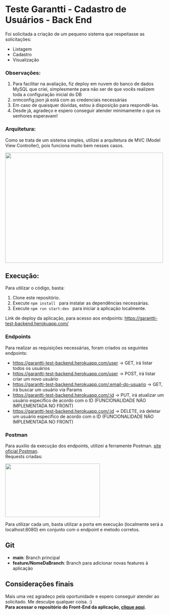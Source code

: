 # Teste Garantti - Cadastro de Usuários - **Back End**

Foi solicitada a criação de um pequeno sistema que respeitasse as solicitações:
- Listagem
- Cadastro
- Visualização

### Observações:
1. Para facilitar na avaliação, fiz deploy em nuvem do banco de dados MySQL que criei, simplesmente para não ser de que vocês realizem toda a configuração inicial do DB
2. ormconfig.json já está com as credenciais necessárias
3. Em caso de quaisquer dúvidas, estou à disposição para respondê-las. <br/>
4. Desde já, agradeço e espero conseguir atender minimamente o que os senhores esperavam! <br/>

### Arquitetura:

Como se trata de um sistema simples, utilizei a arquitetura de MVC (Model View Controller), pois funciona muito bem nesses casos.

<img src="https://user-images.githubusercontent.com/86886134/155746622-6537d76a-6b32-47bc-9c25-5b1174e4f59b.png" data-canonical-src="https://gyazo.com/eb5c5741b6a9a16c692170a41a49c858.png" width="500" height="350" />

## Execução:

Para utilizar o código, basta:

1. Clone este repositório.
2. Execute ``npm install `` para instalar as dependências necessárias.
3. Execute ``npm run start:dev `` para iniciar a aplicação localmente.

Link de deploy da aplicação, para acesso aos endpoints: https://garantti-test-backend.herokuapp.com/

### Endpoints
Para realizar as requisições necessárias, foram criados os seguintes endpoints:
- https://garantti-test-backend.herokuapp.com/user -> GET, irá listar todos os usuários
- https://garantti-test-backend.herokuapp.com/user -> POST, irá listar criar um novo usuário
- https://garantti-test-backend.herokuapp.com/:email-do-usuario -> GET, irá buscar um usuário via Params
- https://garantti-test-backend.herokuapp.com/:id -> PUT, irá atualizar um usuário específico de acordo com o ID (FUNCIONALIDADE NÃO IMPLEMENTADA NO FRONT) <br/>
- https://garantti-test-backend.herokuapp.com/:id -> DELETE, irá deletar um usuário específico de acordo com o ID (FUNCIONALIDADE NÃO IMPLEMENTADA NO FRONT) <br/>

### Postman
Para auxilio da execução dos endpoints, utilizei a ferramente Postman. [site oficial Postman](https://www.postman.com/). <br/>
Requests criadas:

<img src="https://user-images.githubusercontent.com/86886134/155749735-68b4ba75-7129-4f90-8143-c616f948a95f.png" width="300" height="170" />

Para utilizar cada um, basta utilizar a porta em execução (localmente será a localhost:8080) em conjunto com o endpoint e metodo corretos.

## Git
 - **main**: Branch principal
 - **feature/NomeDaBranch**: Branch para adicionar novas features à aplicação 


## Considerações finais
Mais uma vez agradeço pela oportunidade e espero conseguir atender ao solicitado. Me desculpe qualquer coisa. :) <br/>
**Para acessar o repositório do Front-End da aplicação, [clique aqui](https://github.com/DiasBriel/garantti-teste-frontend)**.

